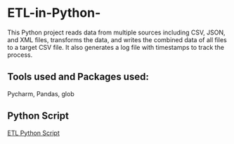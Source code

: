 # ETL-in-Python-
This Python project reads data from multiple sources including CSV, JSON, and XML files, transforms the data, and writes the combined data of all files to a target CSV file. It also generates a log file with timestamps to track the process.

## Tools used and Packages used:
Pycharm, Pandas, glob

## Python Script

[ETL Python Script](https://github.com/Dipapatil/ETL-in-Python-/blob/main/etl_project_coursera_data_transform.py)

